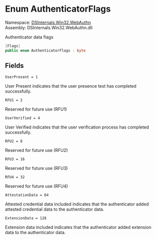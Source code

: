 # <a id="DSInternals_Win32_WebAuthn_AuthenticatorFlags"></a> Enum AuthenticatorFlags

Namespace: [DSInternals.Win32.WebAuthn](DSInternals.Win32.WebAuthn.md)  
Assembly: DSInternals.Win32.WebAuthn.dll  

Authenticator data flags

```csharp
[Flags]
public enum AuthenticatorFlags : byte
```

## Fields

`UserPresent = 1` 

User Present indicates that the user presence test has completed successfully.



`RFU1 = 2` 

Reserved for future use (RFU1)



`UserVerified = 4` 

User Verified indicates that the user verification process has completed successfully.



`RFU2 = 8` 

Reserved for future use (RFU2)



`RFU3 = 16` 

Reserved for future use (RFU3)



`RFU4 = 32` 

Reserved for future use (RFU4)



`AttestationData = 64` 

Attested credential data included indicates that the authenticator added attested credential data to the authenticator data.



`ExtensionData = 128` 

Extension data included indicates that the authenticator added extension data to the authenticator data.



